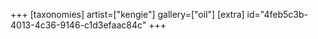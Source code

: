 +++
[taxonomies]
artist=["kengie"]
gallery=["oil"]
[extra]
id="4feb5c3b-4013-4c36-9146-c1d3efaac84c"
+++